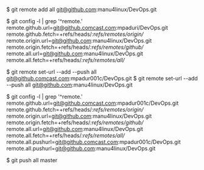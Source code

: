 $ git remote add all git@github.com:manu4linux/DevOps.git

$  git config -l | grep '^remote\.'
remote.github.url=git@github.comcast.com:mpaduri/DevOps.git
remote.github.fetch=+refs/heads/*:refs/remotes/origin/*
remote.origin.url=git@github.com:manu4linux/DevOps.git
remote.origin.fetch=+refs/heads/*:refs/remotes/github/*
remote.all.url=git@github.com:manu4linux/DevOps.git
remote.all.fetch=+refs/heads/*:refs/remotes/all/*

$ git remote set-url --add --push all git@github.comcast.com:mpadur001c/DevOps.git
$ git remote set-url --add --push all git@github.com:manu4linux/DevOps.git

$  git config -l | grep '^remote\.'
remote.github.url=git@github.comcast.com:mpadur001c/DevOps.git
remote.github.fetch=+refs/heads/*:refs/remotes/origin/*
remote.origin.url=git@github.com:manu4linux/DevOps.git
remote.origin.fetch=+refs/heads/*:refs/remotes/github/*
remote.all.url=git@github.com:manu4linux/DevOps.git
remote.all.fetch=+refs/heads/*:refs/remotes/all/*
remote.all.pushurl=git@github.comcast.com:mpadur001c/DevOps.git
remote.all.pushurl=git@github.com:manu4linux/DevOps.git

$  git push all master

